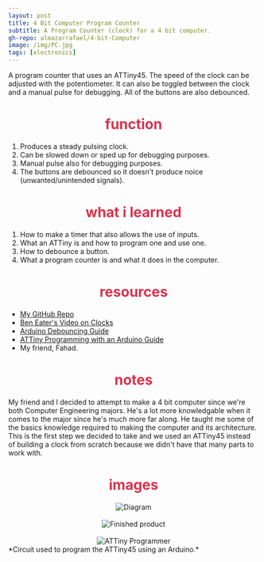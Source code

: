 ```yaml
---
layout: post
title: 4 Bit Computer Program Counter
subtitle: A Program Counter (clock) for a 4 bit computer.
gh-repo: almazarrafael/4-bit-Computer
image: /img/PC.jpg
tags: [electronics]
---
```

A program counter that uses an ATTiny45. The speed of the clock can be adjusted with the potentiometer. It can also be toggled between the clock and a manual pulse for debugging. All of the buttons are also debounced.

<h1> <center> <font color="#DB324D"> function  </font> </center> </h1>

1. Produces a steady pulsing clock.
2. Can be slowed down or sped up for debugging purposes.
3. Manual pulse also for debugging purposes.
4. The buttons are debounced so it doesn't produce noice (unwanted/unintended signals).

<h1> <center> <font color="#DB324D"> what i learned </font> </center> </h1>

1. How to make a timer that also allows the use of inputs.
2. What an ATTiny is and how to program one and use one.
3. How to debounce a button.
4. What a program counter is and what it does in the computer.

<h1> <center> <font color="#DB324D"> resources </font> </center> </h1>

- [My GitHub Repo](https://github.com/almazarrafael/4-bit-Computer)
- [Ben Eater's Video on Clocks](https://www.youtube.com/watch?v=SmQ5K7UQPMM&t=78s)
- [Arduino Debouncing Guide](https://www.arduino.cc/en/Tutorial/Debounce)
- [ATTiny Programming with an Arduino Guide](https://www.instructables.com/id/Program-an-ATtiny-with-Arduino/)
- My friend, Fahad.

<h1> <center> <font color="#DB324D"> notes </font> </center> </h1>

My friend and I decided to attempt to make a 4 bit computer since we're both Computer Engineering majors. He's a lot more knowledgable when it comes to the major since he's much more far along. He taught me some of the basics knowledge required to making the computer and its architecture. This is the first step we decided to take and we used an ATTiny45 instead of building a clock from scratch because we didn't have that many parts to work with.

<h1> <center> <font color="#DB324D"> images </font> </center> </h1>
<center>
<img src="https://raw.githubusercontent.com/almazarrafael/4-Bit-Computer/master/PC_Schematic.PNG?token=ALHDSCXLJXSALG5HKMH7KTC474ME6" alt="Diagram">
<br>
<br>
<img src="https://raw.githubusercontent.com/almazarrafael/4-Bit-Computer/master/PC.jpg?token=ALHDSCSPT37XZ5ZHCUZRTYK474MGW" alt="Finished product">
<br>
<br>
<img src="https://raw.githubusercontent.com/almazarrafael/4-Bit-Computer/master/ATTiny_Programmer.jpg?token=ALHDSCU3GU6LKUUHNAYCB2C474MJU" alt="ATTiny Programmer">
</center>
*Circuit used to program the ATTiny45 using an Arduino.*
